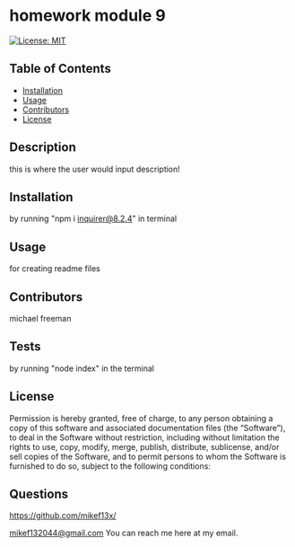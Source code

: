 # homework module 9 

[![License: MIT](https://img.shields.io/badge/License-MIT-yellow.svg)](https://opensource.org/licenses/MIT)
## Table of Contents

- [Installation](#installation)
- [Usage](#usage)
- [Contributors](#contributors)
- [License](#license)

## Description
this is where the user would input description!
## Installation
by running "npm i inquirer@8.2.4" in terminal
## Usage
for creating readme files
## Contributors
michael freeman
## Tests
by running "node index" in the terminal
        

## License
Permission is hereby granted, free of charge, to any person obtaining a copy of this software and associated documentation files (the “Software”), to deal in the Software without restriction, including without limitation the rights to use, copy, modify, merge, publish, distribute, sublicense, and/or sell copies of the Software, and to permit persons to whom the Software is furnished to do so, subject to the following conditions:
        

## Questions
https://github.com/mikef13x/

mikef132044@gmail.com You can reach me here at my email.